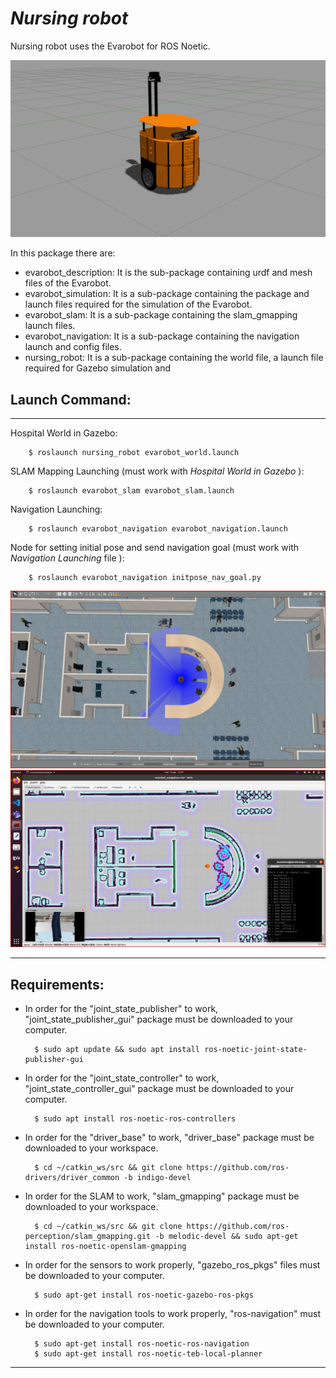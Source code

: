 # _Nursing robot_

Nursing robot uses the Evarobot for ROS Noetic.

![Image of Evarobot](https://raw.githubusercontent.com/inomuh/evarobot/main/images/evarobot.png)

In this package there are:
- evarobot_description: It is the sub-package containing urdf and mesh files of the Evarobot.
- evarobot_simulation: It is a sub-package containing the package and launch files required for the simulation of the Evarobot.
- evarobot_slam: It is a sub-package containing the slam_gmapping launch files.
- evarobot_navigation: It is a sub-package containing the navigation launch and config files.
- nursing_robot: It is a sub-package containing the world file, a launch file required for Gazebo simulation and 

Launch Command:
---------------
----------------
Hospital World in Gazebo:

        $ roslaunch nursing_robot evarobot_world.launch

SLAM Mapping Launching (must work with _Hospital World in Gazebo_ ):

        $ roslaunch evarobot_slam evarobot_slam.launch
    
Navigation Launching:

        $ roslaunch evarobot_navigation evarobot_navigation.launch

Node for setting initial pose and send navigation goal (must work with _Navigation Launching_ file ):

        $ roslaunch evarobot_navigation initpose_nav_goal.py

![Image of Navigation](https://raw.githubusercontent.com/Jasmimma/Nursing_robot/main/Gazebo_nav.png)
![Image of Navigation](https://raw.githubusercontent.com/Jasmimma/Nursing_robot/main/Rviz_nav_node.png)

-----------------------------------------------------------------------------------------------------------------------
Requirements:
-------------
- In order for the "joint_state_publisher" to work, "joint_state_publisher_gui" package must be downloaded to your computer.

        $ sudo apt update && sudo apt install ros-noetic-joint-state-publisher-gui
        
- In order for the "joint_state_controller" to work, "joint_state_controller_gui" package must be downloaded to your computer.

        $ sudo apt install ros-noetic-ros-controllers
       
- In order for the "driver_base" to work, "driver_base" package must be downloaded to your workspace.
        
        $ cd ~/catkin_ws/src && git clone https://github.com/ros-drivers/driver_common -b indigo-devel
        
- In order for the SLAM to work, "slam_gmapping" package must be downloaded to your workspace.
        
        $ cd ~/catkin_ws/src && git clone https://github.com/ros-perception/slam_gmapping.git -b melodic-devel && sudo apt-get install ros-noetic-openslam-gmapping
        
- In order for the sensors to work properly, "gazebo_ros_pkgs" files must be downloaded to your computer.

        $ sudo apt-get install ros-noetic-gazebo-ros-pkgs
    
- In order for the navigation tools to work properly, "ros-navigation" must be downloaded to your computer.

        $ sudo apt-get install ros-noetic-ros-navigation
        $ sudo apt-get install ros-noetic-teb-local-planner
-------------------------------------------------------------------------------
